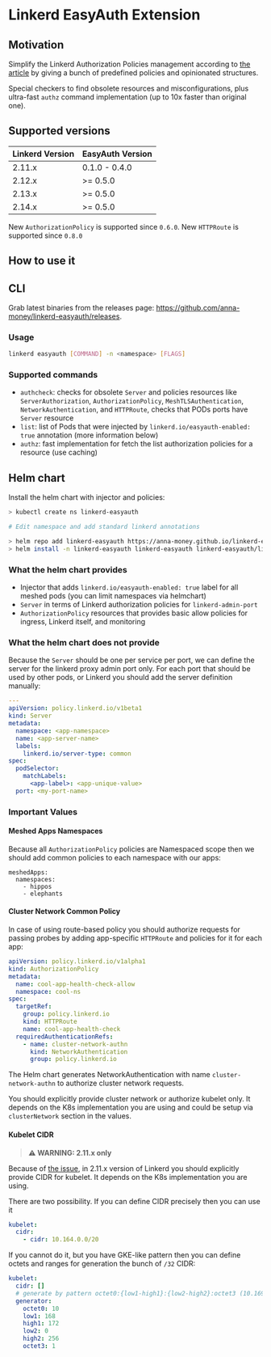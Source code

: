 # Linkerd EasyAuth Extension

## Motivation

Simplify the Linkerd Authorization Policies management according to [the article](https://itnext.io/a-practical-guide-for-linkerd-authorization-policies-6cfdb50392e9) by giving a bunch of predefined policies and opinionated structures.

Special checkers to find obsolete resources and misconfigurations, plus ultra-fast `authz` command implementation (up to 10x faster than original one).

## Supported versions

| Linkerd Version | EasyAuth Version |
| --------------- | ---------------- |
| 2.11.x          | 0.1.0 - 0.4.0    |
| 2.12.x          | \>= 0.5.0        |
| 2.13.x          | \>= 0.5.0        |
| 2.14.x          | \>= 0.5.0        |

New `AuthorizationPolicy` is supported since `0.6.0`. New `HTTPRoute` is supported since `0.8.0`

## How to use it

## CLI

Grab latest binaries from the releases page: https://github.com/anna-money/linkerd-easyauth/releases.

### Usage

```bash
linkerd easyauth [COMMAND] -n <namespace> [FLAGS]
```

### Supported commands

- `authcheck`: checks for obsolete `Server` and policies resources like `ServerAuthorization`, `AuthorizationPolicy`, `MeshTLSAuthentication`, `NetworkAuthentication`, and `HTTPRoute`, checks that PODs ports have `Server` resource
- `list`: list of Pods that were injected by `linkerd.io/easyauth-enabled: true` annotation (more information below)
- `authz`: fast implementation for fetch the list authorization policies for a resource (use caching)

## Helm chart

Install the helm chart with injector and policies:

```bash
> kubectl create ns linkerd-easyauth

# Edit namespace and add standard linkerd annotations

> helm repo add linkerd-easyauth https://anna-money.github.io/linkerd-easyauth
> helm install -n linkerd-easyauth linkerd-easyauth linkerd-easyauth/linkerd-easyauth --values your_values.yml
```

### What the helm chart provides

- Injector that adds `linkerd.io/easyauth-enabled: true` label for all meshed pods (you can limit namespaces via helmchart)
- `Server` in terms of Linkerd authorization policies for `linkerd-admin-port`
- `AuthorizationPolicy` resources that provides basic allow policies for ingress, Linkerd itself, and monitoring

### What the helm chart does not provide

Because the `Server` should be one per service per port, we can define the server for the linkerd proxy admin port only.
For each port that should be used by other pods, or Linkerd you should add the server definition manually:

```yaml
---
apiVersion: policy.linkerd.io/v1beta1
kind: Server
metadata:
  namespace: <app-namespace>
  name: <app-server-name>
  labels:
    linkerd.io/server-type: common
spec:
  podSelector:
    matchLabels:
      <app-label>: <app-unique-value>
  port: <my-port-name>
```

### Important Values

#### Meshed Apps Namespaces

Because all `AuthorizationPolicy` policies are Namespaced scope then we should add common policies to each namespace with our apps:

```
meshedApps:
  namespaces:
    - hippos
    - elephants
```

#### Cluster Network Common Policy

In case of using route-based policy you should authorize requests for passing probes by adding app-specific `HTTPRoute` and policies for it for each app:

```yaml
apiVersion: policy.linkerd.io/v1alpha1
kind: AuthorizationPolicy
metadata:
  name: cool-app-health-check-allow
  namespace: cool-ns
spec:
  targetRef:
    group: policy.linkerd.io
    kind: HTTPRoute
    name: cool-app-health-check
  requiredAuthenticationRefs:
    - name: cluster-network-authn
      kind: NetworkAuthentication
      group: policy.linkerd.io
```

The Helm chart generates NetworkAuthentication with name `cluster-network-authn` to authorize cluster network requests.

You should explicitly provide cluster network or authorize kubelet only. It depends on the K8s implementation you are using and could be setup via `clusterNetwork` section in the values.

#### Kubelet CIDR

> **⚠ WARNING: 2.11.x only**

Because of [the issue](https://github.com/linkerd/linkerd2/issues/7050), in 2.11.x version of Linkerd you should explicitly provide CIDR for kubelet.
It depends on the K8s implementation you are using.

There are two possibility. If you can define CIDR precisely then you can use it

```yaml
kubelet:
  cidr:
    - cidr: 10.164.0.0/20
```

If you cannot do it, but you have GKE-like pattern then you can define octets and ranges for generation the bunch of `/32` CIDR:

```yaml
kubelet:
  cidr: []
  # generate by pattern octet0:{low1-high1}:{low2-high2}:octet3 (10.169.150.1)
  generator:
    octet0: 10
    low1: 168
    high1: 172
    low2: 0
    high2: 256
    octet3: 1
```
